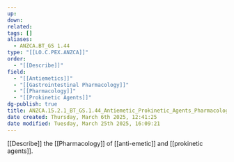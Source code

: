 ```yaml
---
up: 
down: 
related: 
tags: []
aliases:
  - ANZCA.BT_GS 1.44
type: "[[LO.C.PEX.ANZCA]]"
order:
  - "[[Describe]]"
field:
  - "[[Antiemetics]]"
  - "[[Gastrointestinal Pharmacology]]"
  - "[[Pharmacology]]"
  - "[[Prokinetic Agents]]"
dg-publish: true
title: ANZCA.15.2.1_BT_GS.1.44_Antiemetic_Prokinetic_Agents_Pharmacology
date created: Thursday, March 6th 2025, 12:41:25
date modified: Tuesday, March 25th 2025, 16:09:21
---
```


[[Describe]] the [[Pharmacology]] of [[anti-emetic]] and [[prokinetic agents]].

